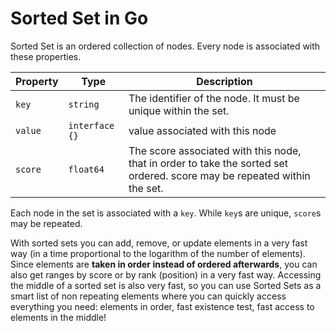 # Sorted Set in Go

Sorted Set is an ordered collection of nodes. Every node is associated with these properties.

| Property | Type | Description |
|---|---|---|
| `key` | `string` | The identifier of the node. It must be unique within the set. |
| `value` | `interface {}` | value associated with this node |
| `score` | `float64` | The score associated with this node, that in order to take the sorted set ordered. score may be repeated within the set. |

Each node in the set is associated with a `key`. While `key`s are unique, `score`s may be repeated.

With sorted sets you can add, remove, or update elements in a very fast way (in a time proportional to the logarithm of the number of elements). Since elements are __taken in order instead of ordered afterwards__, you can also get ranges by score or by rank (position) in a very fast way. Accessing the middle of a sorted set is also very fast, so you can use Sorted Sets as a smart list of non repeating elements where you can quickly access everything you need: elements in order, fast existence test, fast access to elements in the middle!